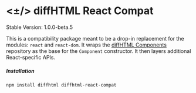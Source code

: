# <±/> diffHTML React Compat 

Stable Version: 1.0.0-beta.5

This is a compatibility package meant to be a drop-in replacement for the
modules: `react` and `react-dom`. It wraps the [diffHTML
Components](../diffhtml-components) repository as the base for the `Component`
constructor. It then layers additional React-specific APIs.

##### Installation

``` sh
npm install diffhtml diffhtml-react-compat
```
